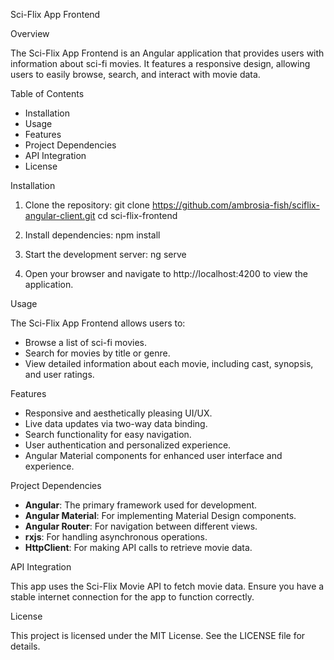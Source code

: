 Sci-Flix App Frontend

Overview

The Sci-Flix App Frontend is an Angular application that provides users with information about sci-fi movies. It features a responsive design, allowing users to easily browse, search, and interact with movie data.

Table of Contents

- Installation
- Usage
- Features
- Project Dependencies
- API Integration
- License

Installation

1. Clone the repository:
   git clone https://github.com/ambrosia-fish/sciflix-angular-client.git
   cd sci-flix-frontend

2. Install dependencies:
   npm install

3. Start the development server:
   ng serve

4. Open your browser and navigate to http://localhost:4200 to view the application.

Usage

The Sci-Flix App Frontend allows users to:
- Browse a list of sci-fi movies.
- Search for movies by title or genre.
- View detailed information about each movie, including cast, synopsis, and user ratings.

Features

- Responsive and aesthetically pleasing UI/UX.
- Live data updates via two-way data binding.
- Search functionality for easy navigation.
- User authentication and personalized experience.
- Angular Material components for enhanced user interface and experience.

Project Dependencies

- **Angular**: The primary framework used for development.
- **Angular Material**: For implementing Material Design components.
- **Angular Router**: For navigation between different views.
- **rxjs**: For handling asynchronous operations.
- **HttpClient**: For making API calls to retrieve movie data.

API Integration

This app uses the Sci-Flix Movie API to fetch movie data. Ensure you have a stable internet connection for the app to function correctly.

License

This project is licensed under the MIT License. See the LICENSE file for details.
